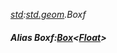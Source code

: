 _[std](../../modules/std/std-module.md):[std.geom](../../modules/std/std-geom.md).Boxf_
##### Alias Boxf:[Box](../../modules/std/std-geom-box.md)<[Float](../../modules/wonkey/wonkey-types-float.md)>
